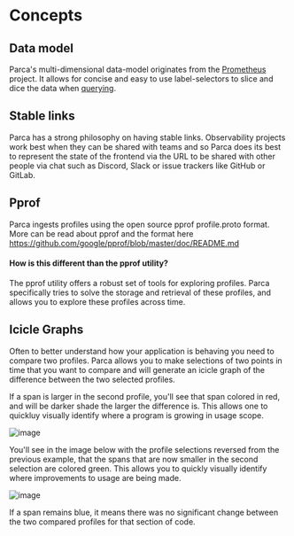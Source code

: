 # Concepts

## Data model

Parca's multi-dimensional data-model originates from the [Prometheus](https://prometheus.io/docs/concepts/data_model/) project. It allows for concise and easy to use label-selectors to slice and dice the data when [querying](./querying).

## Stable links

Parca has a strong philosophy on having stable links. Observability projects work best when they can be shared with teams and so Parca does its best to represent the state of the frontend via the URL to be shared with other people via chat such as Discord, Slack or issue trackers like GitHub or GitLab.

## Pprof

Parca ingests profiles using the open source pprof profile.proto format. More can be read about pprof and the format here https://github.com/google/pprof/blob/master/doc/README.md

#### How is this different than the pprof utility?

The pprof utility offers a robust set of tools for exploring profiles. Parca specifically tries to solve the storage and retrieval of these profiles, and allows you to explore these profiles across time.

## Icicle Graphs

Often to better understand how your application is behaving you need to compare two profiles. Parca allows you to make selections of two points in time that you want to compare and will generate an icicle graph of the difference between the two selected profiles.

If a span is larger in the second profile, you'll see that span colored in red, and will be darker shade the larger the difference is. This allows one to quickluy visually identify where a program is growing in usage scope. 

![image](https://user-images.githubusercontent.com/8681572/133893354-38719c9e-fc80-4d27-8b08-33f917d99df8.png)

You'll see in the image below with the profile selections reversed from the previous example, that the spans that are now smaller in the second selection are colored green. This allows you to quickly visually identify where improvements to usage are being made.

![image](https://user-images.githubusercontent.com/8681572/133893380-ca093b33-992c-4878-b96c-2f7c82473b65.png)

If a span remains blue, it means there was no significant change between the two compared profiles for that section of code.

